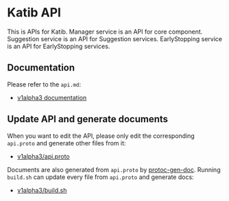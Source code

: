 # Katib API
This is APIs for Katib.
Manager service is an API for core component.
Suggestion service is an API for Suggestion services.
EarlyStopping service is an API for EarlyStopping services.

## Documentation
Please refer to the `api.md`:
 * [v1alpha3 documentation](./v1alpha3/gen-doc/api.md)

## Update API and generate documents
When you want to edit the API, please only edit the corresponding `api.proto` and generate other files from it:
 * [v1alpha3/api.proto](./v1alpha3/api.proto)

Documents are also generated from `api.proto` by [protoc-gen-doc](https://github.com/pseudomuto/protoc-gen-doc).
Running `build.sh` can update every file from `api.proto` and generate docs:
 * [v1alpha3/build.sh](./v1alpha3/build.sh)

